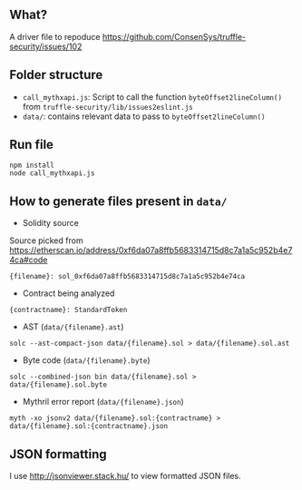 ## What?
A driver file to repoduce https://github.com/ConsenSys/truffle-security/issues/102

## Folder structure
- `call_mythxapi.js`: Script to call the function `byteOffset2lineColumn()` from `truffle-security/lib/issues2eslint.js`
- `data/`: contains relevant data to pass to `byteOffset2lineColumn()`


## Run file
```
npm install
node call_mythxapi.js
```

## How to generate files present in `data/`
- Solidity source

Source picked from https://etherscan.io/address/0xf6da07a8ffb5683314715d8c7a1a5c952b4e74ca#code

`{filename}: sol_0xf6da07a8ffb5683314715d8c7a1a5c952b4e74ca`

- Contract being analyzed

`{contractname}: StandardToken`

- AST (`data/{filename}.ast`)

`solc --ast-compact-json data/{filename}.sol > data/{filename}.sol.ast`

- Byte code (`data/{filename}.byte`)

`solc --combined-json bin data/{filename}.sol > data/{filename}.sol.byte`

- Mythril error report (`data/{filename}.json`)

`myth -xo jsonv2 data/{filename}.sol:{contractname} > data/{filename}.sol:{contractname}.json`

## JSON formatting
I use http://jsonviewer.stack.hu/ to view formatted JSON files.
